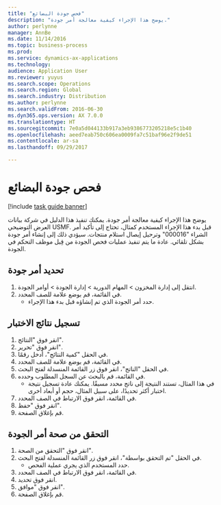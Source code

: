 ```yaml
---
title: "فحص جودة البضائع"
description: "يوضح هذا الإجراء كيفية معالجة أمر جودة."
author: perlynne
manager: AnnBe
ms.date: 11/14/2016
ms.topic: business-process
ms.prod: 
ms.service: dynamics-ax-applications
ms.technology: 
audience: Application User
ms.reviewer: yuyus
ms.search.scope: Operations
ms.search.region: Global
ms.search.industry: Distribution
ms.author: perlynne
ms.search.validFrom: 2016-06-30
ms.dyn365.ops.version: AX 7.0.0
ms.translationtype: HT
ms.sourcegitcommit: 7e0a5d044133b917a3eb9386773205218e5c1b40
ms.openlocfilehash: aeed7eab750c606ea0009fa7c51baf96e2f9de51
ms.contentlocale: ar-sa
ms.lasthandoff: 09/29/2017

---
```

# <a name="inspect-the-quality-of-goods"></a>فحص جودة البضائع

[!include [task guide banner](../../includes/task-guide-banner.md)]

يوضح هذا الإجراء كيفية معالجة أمر جودة. يمكنك تنفيذ هذا الدليل في شركة بيانات العرض التوضيحي USMF. قبل بدء هذا الإجراء المستخدم كمثال، تحتاج إلى تأكيد أمر الشراء "000016" وترحيل إيصال استلام منتجات. سيؤدي ذلك إلى إنشاء أمر جودة بشكل تلقائي. عادة ما يتم تنفيذ عمليات فحص الجودة من قِبل موظف التحكم في الجودة‬.


## <a name="select-a-quality-order"></a>تحديد أمر جودة
1. انتقل إلى‬ ‏‫إدارة المخزون > المهام الدورية‬ > إدارة الجودة > أوامر الجودة.
2. في القائمة، قم بوضع علامة للصف المحدد.
    * حدد أمر الجودة الذي تم إنشاؤه قبل بدء هذا الإجراء.  

## <a name="record-test-results"></a>تسجيل نتائج الاختبار
1. انقر فوق "النتائج".
2. انقر فوق "تحرير".
3. في الحقل "كمية النتائج‬"، أدخل رقمًا.
4. في القائمة، قم بوضع علامة للصف المحدد.
5. في الحقل "الناتج"، انقر فوق زر القائمة المنسدلة لفتح البحث.
6. في القائمة، قم بالبحث عن السجل المطلوب وحدده.
    * في هذا المثال، تستند النتيجة إلى ناتج محدد مسبقًا. يمكنك عادة تسجيل نتيجة اختبار أكثر تحديدًا، على سبيل المثال، حجم أو أبعاد أخرى.  
7. في القائمة، انقر فوق الارتباط في الصف المحدد.
8. انقر فوق "حفظ".
9. قم بإغلاق الصفحة.

## <a name="validate-the-quality-order"></a>التحقق من صحة أمر الجودة
1. انقر فوق "التحقق من الصحة‬".
2. في الحقل "تم التحقق بواسطة‬"، انقر فوق زر القائمة المنسدلة لفتح البحث.
    * حدد المستخدم الذي يجري عملية الفحص.  
3. في القائمة، انقر فوق الارتباط في الصف المحدد.
4. انقر فوق تحديد.
5. انقر فوق "موافق".
6. قم بإغلاق الصفحة.

